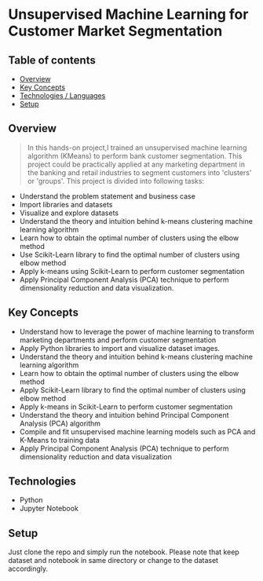 # Unsupervised Machine Learning for Customer Market Segmentation

## Table of contents
* [Overview](#overview)
* [Key Concepts](#key-concepts)
* [Technologies / Languages](#technologies)
* [Setup](#setup)

## Overview
> In this hands-on project,I trained an unsupervised machine learning algorithm (KMeans) to perform bank customer segmentation. 
This project could be practically applied at any marketing department in the banking and retail industries to segment customers into 'clusters' 
or 'groups'. This project is divided into following tasks: 
* Understand the problem statement and business case
* Import libraries and datasets
* Visualize and explore datasets
* Understand the theory and intuition behind k-means clustering machine learning algorithm
* Learn how to obtain the optimal number of clusters using the elbow method
* Use Scikit-Learn library to find the optimal number of clusters using elbow method
* Apply k-means using Scikit-Learn to perform customer segmentation
* Apply Principal Component Analysis (PCA) technique to perform dimensionality reduction and data visualization.

## Key Concepts
* Understand how to leverage the power of machine learning to transform marketing departments and perform customer segmentation
* Apply Python libraries to import and visualize dataset images.
* Understand the theory and intuition behind k-means clustering machine learning algorithm
* Learn how to obtain the optimal number of clusters using the elbow method
* Apply Scikit-Learn library to find the optimal number of clusters using elbow method
* Apply k-means in Scikit-Learn to perform customer segmentation
* Understand the theory and intuition behind Principal Component Analysis (PCA) algorithm
* Compile and fit unsupervised machine learning models such as PCA and K-Means to training data
* Apply Principal Component Analysis (PCA) technique to perform dimensionality reduction and data visualization

## Technologies
* Python
* Jupyter Notebook

## Setup
Just clone the repo and simply run the notebook. Please note that keep dataset and notebook in same directory or change to the dataset accordingly.
